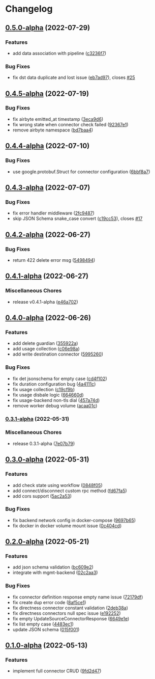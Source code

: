 # Changelog

## [0.5.0-alpha](https://github.com/instill-ai/connector-backend/compare/v0.4.5-alpha...v0.5.0-alpha) (2022-07-29)


### Features

* add data association with pipeline ([c3236f7](https://github.com/instill-ai/connector-backend/commit/c3236f79474bcd45bffeaaa806c37635ab086308))


### Bug Fixes

* fix dst data duplicate and lost issue ([eb7ad97](https://github.com/instill-ai/connector-backend/commit/eb7ad9786f6c4ab7d42311e3e0746e713e839d4a)), closes [#25](https://github.com/instill-ai/connector-backend/issues/25)

## [0.4.5-alpha](https://github.com/instill-ai/connector-backend/compare/v0.4.4-alpha...v0.4.5-alpha) (2022-07-19)


### Bug Fixes

* fix airbyte emitted_at timestamp ([3eca9d6](https://github.com/instill-ai/connector-backend/commit/3eca9d67e5c14838145133b775c7c15de43c290c))
* fix wrong state when connector check failed ([92367e1](https://github.com/instill-ai/connector-backend/commit/92367e118fe7091e1e6b5b15a66486ab83ae6dc8))
* remove airbyte namespace ([bd7baa4](https://github.com/instill-ai/connector-backend/commit/bd7baa4300c004968d6b3601259c24fdccb4bc4f))

## [0.4.4-alpha](https://github.com/instill-ai/connector-backend/compare/v0.4.3-alpha...v0.4.4-alpha) (2022-07-10)


### Bug Fixes

* use google.protobuf.Struct for connector configuration ([6bbf8a7](https://github.com/instill-ai/connector-backend/commit/6bbf8a71c15dd93f20598218e2a525a0d54702c6))

## [0.4.3-alpha](https://github.com/instill-ai/connector-backend/compare/v0.4.2-alpha...v0.4.3-alpha) (2022-07-07)


### Bug Fixes

* fix error handler middleware ([2fc9487](https://github.com/instill-ai/connector-backend/commit/2fc9487cdf44c62b783f10772e77191177198554))
* skip JSON Schema snake_case convert ([c19cc53](https://github.com/instill-ai/connector-backend/commit/c19cc536334cbfbb1f97bc1700d234af8a66c7c5)), closes [#17](https://github.com/instill-ai/connector-backend/issues/17)

## [0.4.2-alpha](https://github.com/instill-ai/connector-backend/compare/v0.4.1-alpha...v0.4.2-alpha) (2022-06-27)


### Bug Fixes

* return 422 delete error msg ([5498494](https://github.com/instill-ai/connector-backend/commit/54984945cf8c8d2914ba014d882da651c9b43bdc))

## [0.4.1-alpha](https://github.com/instill-ai/connector-backend/compare/v0.4.0-alpha...v0.4.1-alpha) (2022-06-27)


### Miscellaneous Chores

* release v0.4.1-alpha ([e46a702](https://github.com/instill-ai/connector-backend/commit/e46a7026bb5fc501cfab4264bcbb71bce5368eaa))

## [0.4.0-alpha](https://github.com/instill-ai/connector-backend/compare/v0.3.1-alpha...v0.4.0-alpha) (2022-06-26)


### Features

* add delete guardian ([355922a](https://github.com/instill-ai/connector-backend/commit/355922a77d2fb0aca898c547a0946a1107a50812))
* add usage collection ([c06e98a](https://github.com/instill-ai/connector-backend/commit/c06e98a47e3b97b59bbc70877b895b7db006f2ab))
* add write destination connector ([5995260](https://github.com/instill-ai/connector-backend/commit/5995260a98b6264dcbece6c9dddc2a4bb8f20878))


### Bug Fixes

* fix det jsonschema for empty case ([cd4f102](https://github.com/instill-ai/connector-backend/commit/cd4f1028142c604d9123e314907878168883a9e0))
* fix duration configuration bug ([4a4111c](https://github.com/instill-ai/connector-backend/commit/4a4111c0a06cec777b29f48626ce653a3b6a25e0))
* fix usage collection ([c19cf9b](https://github.com/instill-ai/connector-backend/commit/c19cf9bda1dcbdf3ce18520d2b460c3868b6c60a))
* fix usage disbale logic ([664660d](https://github.com/instill-ai/connector-backend/commit/664660d6dfb656074a8c7822a1088a5540b55d16))
* fix usage-backend non-tls dial ([457a74d](https://github.com/instill-ai/connector-backend/commit/457a74d039d6c6adef7d182dfba8906a5240a5a6))
* remove worker debug volume ([acaa01c](https://github.com/instill-ai/connector-backend/commit/acaa01c9689628b770fca657482412fd99cf9878))

### [0.3.1-alpha](https://github.com/instill-ai/connector-backend/compare/v0.3.0-alpha...v0.3.1-alpha) (2022-05-31)


### Miscellaneous Chores

* release 0.3.1-alpha ([7e07b79](https://github.com/instill-ai/connector-backend/commit/7e07b79c68955bab51a9ec8491b9b3ce2f8ea41d))

## [0.3.0-alpha](https://github.com/instill-ai/connector-backend/compare/v0.2.0-alpha...v0.3.0-alpha) (2022-05-31)


### Features

* add check state using workflow ([0848f05](https://github.com/instill-ai/connector-backend/commit/0848f054551296afda9a96be2245614b08000852))
* add connect/disconnect custom rpc method ([fd67fa5](https://github.com/instill-ai/connector-backend/commit/fd67fa5b80d8f69a98e80f4d1fec757b31baba4b))
* add cors support ([5ac2a53](https://github.com/instill-ai/connector-backend/commit/5ac2a535161445bba987958e13ab82d20330faf7))


### Bug Fixes

* fix backend network config in docker-compose ([9697b65](https://github.com/instill-ai/connector-backend/commit/9697b6546e9361cad4e9205de6ab082afb138097))
* fix docker in docker volume mount issue ([0c404cd](https://github.com/instill-ai/connector-backend/commit/0c404cd05d4b4a58d2ad0e8bd9dac4d9226b86d7))

## [0.2.0-alpha](https://github.com/instill-ai/connector-backend/compare/v0.1.0-alpha...v0.2.0-alpha) (2022-05-21)


### Features

* add json schema validation ([bc609e2](https://github.com/instill-ai/connector-backend/commit/bc609e231029d8a2f600ae60d9d505028a6e900b))
* integrate with mgmt-backend ([02c2aa3](https://github.com/instill-ai/connector-backend/commit/02c2aa389d78ec616a82351b38f5f917b48a0f8d))


### Bug Fixes

* fix connector definition response empty name issue ([72179df](https://github.com/instill-ai/connector-backend/commit/72179df7182be4f3d26e256d57ed72f05544463f))
* fix create dup error code ([8af5ce1](https://github.com/instill-ai/connector-backend/commit/8af5ce113ad48b3b01f747cc9bf6122fc862714c))
* fix directness connector constant validation ([2deb38a](https://github.com/instill-ai/connector-backend/commit/2deb38a228ae353805936fd88cea25fb41bc627e))
* fix directness connectors null spec issue ([e192252](https://github.com/instill-ai/connector-backend/commit/e192252331346fca361967406001d18aed9dd115))
* fix empty UpdateSourceConnectorResponse ([6649e1e](https://github.com/instill-ai/connector-backend/commit/6649e1e0d1b69e38d6ccb25c98d432deb9ed67f3))
* fix list empty case ([4483ec1](https://github.com/instill-ai/connector-backend/commit/4483ec13ac24e034048cca43489c549d70b41a94))
* update JSON schema ([015f001](https://github.com/instill-ai/connector-backend/commit/015f001227579aaedc3c9ef0d2cbd4f8e0ce3280))

## [0.1.0-alpha](https://github.com/instill-ai/connector-backend/compare/v0.0.0-alpha...v0.1.0-alpha) (2022-05-13)


### Features

* implement full connector CRUD ([9fd2d47](https://github.com/instill-ai/connector-backend/commit/9fd2d475ca9cf3d55079149b56bbef2e26ff1d8f))
